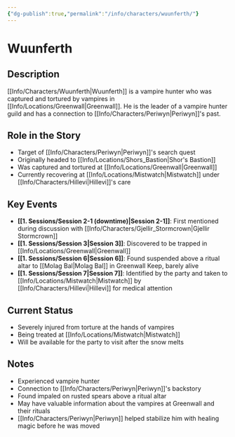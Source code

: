 ```yaml
---
{"dg-publish":true,"permalink":"/info/characters/wuunferth/"}
---
```


# Wuunferth

## Description
[[Info/Characters/Wuunferth\|Wuunferth]] is a vampire hunter who was captured and tortured by vampires in [[Info/Locations/Greenwall\|Greenwall]]. He is the leader of a vampire hunter guild and has a connection to [[Info/Characters/Periwyn\|Periwyn]]'s past.

## Role in the Story
- Target of [[Info/Characters/Periwyn\|Periwyn]]'s search quest
- Originally headed to [[Info/Locations/Shors_Bastion\|Shor's Bastion]]
- Was captured and tortured at [[Info/Locations/Greenwall\|Greenwall]]
- Currently recovering at [[Info/Locations/Mistwatch\|Mistwatch]] under [[Info/Characters/Hillevi\|Hillevi]]'s care

## Key Events
- **[[1. Sessions/Session 2-1 (downtime)\|Session 2-1]]**: First mentioned during discussion with [[Info/Characters/Gjellir_Stormcrown\|Gjellir Stormcrown]]
- **[[1. Sessions/Session 3\|Session 3]]**: Discovered to be trapped in [[Info/Locations/Greenwall\|Greenwall]]
- **[[1. Sessions/Session 6\|Session 6]]**: Found suspended above a ritual altar to [[Molag Bal\|Molag Bal]] in Greenwall Keep, barely alive
- **[[1. Sessions/Session 7\|Session 7]]**: Identified by the party and taken to [[Info/Locations/Mistwatch\|Mistwatch]] by [[Info/Characters/Hillevi\|Hillevi]] for medical attention

## Current Status
- Severely injured from torture at the hands of vampires
- Being treated at [[Info/Locations/Mistwatch\|Mistwatch]]
- Will be available for the party to visit after the snow melts

## Notes
- Experienced vampire hunter
- Connection to [[Info/Characters/Periwyn\|Periwyn]]'s backstory
- Found impaled on rusted spears above a ritual altar
- May have valuable information about the vampires at Greenwall and their rituals
- [[Info/Characters/Periwyn\|Periwyn]] helped stabilize him with healing magic before he was moved